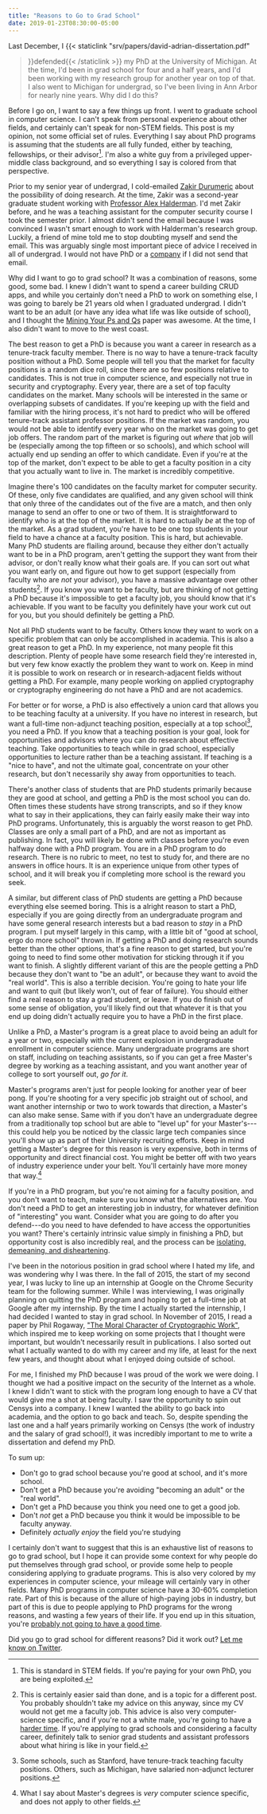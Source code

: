 ```yaml
---
title: "Reasons to Go to Grad School"
date: 2019-01-23T08:30:00-05:00
---
```


Last December, I {{< staticlink "srv/papers/david-adrian-dissertation.pdf"
>}}defended{{< /staticlink >}} my PhD at the University of Michigan. At the
time, I'd been in grad school for four and a half years, and I'd been working
with my research group for another year on top of that. I also went to
Michigan for undergrad, so I've been living in Ann Arbor for nearly nine
years. Why did I do this?

Before I go on, I want to say a few things up front. I went to graduate
school in computer science. I can't speak from personal experience about
other fields, and certainly can't speak for non-STEM fields. This post is my
opinion, not some official set of rules. Everything I say about PhD programs
is assuming that the students are all fully funded, either by teaching,
fellowships, or their advisor[^4]. I'm also a white guy from a privileged
upper-middle class background, and so everything I say is colored from that
perspective.

Prior to my senior year of undergrad, I cold-emailed [Zakir Durumeric][zakir]
about the possibility of doing research. At the time, Zakir was a second-year
graduate student working with [Professor Alex Halderman][jhalderm]. I'd met Zakir
before, and he was a teaching assistant for the computer security course I
took the semester prior. I almost didn't send the email because I was
convinced I wasn't smart enough to work with Halderman's research group.
Luckily, a friend of mine told me to stop doubting myself and send the email.
This was arguably single most important piece of advice I received in all of
undergrad. I would not have PhD or a [company][censys] if I did not send that
email.

Why did I want to go to grad school? It was a combination of reasons, some
good, some bad. I knew I didn't want to spend a career building CRUD apps,
and while you certainly don't need a PhD to work on something else, I was
going to barely be 21 years old when I graduated undergrad. I didn't want to
be an adult (or have any idea what life was like outside of school), and I
thought the [Mining Your Ps and Qs][psqs] paper was awesome. At the time, I
also didn't want to move to the west coast.

The best reason to get a PhD is because you want a career in research as a
tenure-track faculty member. There is no way to have a tenure-track faculty
position without a PhD. Some people will tell you that the market for faculty
positions is a random dice roll, since there are so few positions relative to
candidates. This is not true in computer science, and especially not true in
security and cryptography. Every year, there are a set of top faculty
candidates on the market. Many schools will be interested in the same or
overlapping subsets of candidates. If you're keeping up with the field and
familiar with the hiring process, it's not hard to predict who will be
offered tenure-track assistant professor positions. If the market was random,
you would not be able to identify every year who on the market was going to
get job offers. The random part of the market is figuring out _where_ that
job will be (especially among the top fifteen or so schools), and which
school will actually end up sending an offer to which candidate. Even if
you're at the top of the market, don't expect to be able to get a faculty
position in a city that you actually want to live in. The market is
incredibly competitive.

Imagine there's 100 candidates on the faculty market for computer security.
Of these, only five candidates are qualified, and any given school will think
that only three of the candidates out of the five are a match, and then only
manage to send an offer to one or two of them. It is straightforward to
identify who is at the top of the market. It is hard to actually _be_ at the
top of the market. As a grad student, you're have to be one top students in
your field to have a chance at a faculty position. This is hard, but
achievable. Many PhD students are flailing around, because they either don't
actually want to be in a PhD program, aren't getting the support they want
from their advisor, or don't really know what their goals are. If you can
sort out what you want early on, and figure out how to get support
(especially from faculty who are _not_ your advisor), you have a massive
advantage over other students[^1]. If you know you want to be faculty, but
are thinking of not getting a PhD because it's impossible to get a faculty
job, you should know that it's achievable. If you want to be faculty you
definitely have your work cut out for you, but you should definitely be
getting a PhD.

Not all PhD students want to be faculty. Others know they want to
work on a specific problem that can only be accomplished in academia. This is
also a great reason to get a PhD. In my experience, not many people fit this
description. Plenty of people have some research field they're interested in,
but very few know exactly the problem they want to work on. Keep in mind it
is possible to work on research or in research-adjacent fields without
getting a PhD. For example, many people working on applied cryptography or
cryptography engineering do not have a PhD and are not academics.

For better or for worse, a PhD is also effectively a union card that allows
you to be teaching faculty at a university. If you have no interest in
research, but want a full-time non-adjunct teaching position, especially at a
top school[^2], you need a PhD. If you know that a teaching position is your
goal, look for opportunities and advisors where you can do research about
effective teaching. Take opportunities to teach while in grad school,
especially opportunities to lecture rather than be a teaching assistant. If
teaching is a "nice to have", and not the ultimate goal, concentrate on your
other research, but don't necessarily shy away from opportunities to teach.

There's another class of students that are PhD students primarily because
they are good at school, and getting a PhD is the most school you can do.
Often times these students have strong transcripts, and so if they know what
to say in their applications, they can fairly easily make their way into PhD
programs. Unfortunately, this is arguably the worst reason to get PhD.
Classes are only a small part of a PhD, and are not as important as
publishing. In fact, you will likely be done with classes before you're even
halfway done with a PhD program. You are in a PhD program to do research.
There is no rubric to meet, no test to study for, and there are no answers in
office hours. It is an experience unique from other types of school, and it
will break you if completing more school is the reward you seek.

A similar, but different class of PhD students are getting a PhD because
everything else seemed boring. This is a alright reason to start a PhD,
especially if you are going directly from an undergraduate program and have
some general research interests but a bad reason to _stay_ in a PhD program.
I put myself largely in this camp, with a little bit of "good at school, ergo
do more school" thrown in. If getting a PhD and doing research sounds better
than the other options, that's a fine reason to get started, but you're going
to need to find some other motivation for sticking through it if you want to
finish. A slightly different variant of this are the people getting a PhD
because they don't want to "be an adult", or because they want to avoid the
"real world". This is also a terrible decision. You're going to hate your
life and want to quit (but likely won't, out of fear of failure). You should
either find a real reason to stay a grad student, or leave. If you do finish
out of some sense of obligation, you'll likely find out that whatever it is
that you end up doing didn't actually require you to have a PhD in the first
place.

Unlike a PhD, a Master's program is a great place to avoid being an adult for
a year or two, especially with the current explosion in undergraduate
enrollment in computer science. Many undergraduate programs are short on
staff, including on teaching assistants, so if you can get a free Master's
degree by working as a teaching assistant, and you want another year of
college to sort yourself out, _go for it_.

Master's programs aren't just for people looking for another year of beer
pong. If you're shooting for a very specific job straight out of school, and
want another internship or two to work towards that direction, a Master's can
also make sense. Same with if you don't have an undergraduate degree from a
traditionally top school but are able to "level up" for your Master's---this
could help you be noticed by the classic large tech companies since you'll
show up as part of their University recruiting efforts. Keep in mind getting
a Master's degree for this reason is very expensive, both in terms of
opportunity and direct financial cost. You might be better off with two years
of industry experience under your belt. You'll certainly have more money that
way.[^3]

If you're in a PhD program, but you're not aiming for a faculty position, and
you don't want to teach, make sure you know what the alternatives are. You
don't need a PhD to get an interesting job in industry, for whatever
definition of "interesting" you want. Consider what you are going to do after
you defend---do you need to have defended to have access the opportunities
you want? There's certainly intrinsic value simply in finishing a PhD, but
opportunity cost is also incredibly real, and the process can be [isolating,
demeaning, and disheartening][gradschoolmentalhealth].

I've been in the notorious position in grad school where I hated my life, and
was wondering why I was there. In the fall of 2015, the start of my second
year, I was lucky to line up an internship at Google on the Chrome Security
team for the following summer. While I was interviewing, I was originally
planning on quitting the PhD program and hoping to get a full-time job at
Google after my internship. By the time I actually started the internship, I
had decided I wanted to stay in grad school. In November of 2015, I read a
paper by Phil Rogaway, ["The Moral Character of Cryptographic
Work"][moralcrypto], which inspired me to keep working on some projects that
I thought were important, but wouldn't necessarily result in publications. I
also sorted out what I actually wanted to do with my career and my life, at
least for the next few years, and thought about what I enjoyed doing outside
of school.

For me, I finished my PhD because I was proud of the work we were doing. I
thought we had a positive impact on the security of the Internet as a whole.
I knew I didn't want to stick with the program long enough to have a CV that
would give me a shot at being faculty. I saw the opportunity to spin out
Censys into a company. I knew I wanted the ability to go back into academia,
and the option to go back and teach. So, despite spending the last one and a
half years primarily working on Censys (the work of industry and the salary
of grad school!), it was incredibly important to me to write a dissertation
and defend my PhD.

To sum up:

- Don't go to grad school because you're good at school, and it's more school.
- Don't get a PhD because you're avoiding "becoming an adult" or the "real world".
- Don't get a PhD because you think you need one to get a good job.
- Don't _not_ get a PhD because you think it would be impossible to be faculty anyway.
- Definitely _actually enjoy_ the field you're studying

I certainly don't want to suggest that this is an exhaustive list of reasons
to go to grad school, but I hope it can provide some context for why people
do put themselves through grad school, or provide some help to people
considering applying to graduate programs. This is also very colored by my
experiences in computer science, your mileage will certainly vary in other
fields. Many PhD programs in computer science have a 30-60% completion rate.
Part of this is because of the allure of high-paying jobs in industry, but
part of this is due to people applying to PhD programs for the wrong reasons,
and wasting a few years of their life. If you end up in this situation,
you're [probably not going to have a good time][quitting].

Did you go to grad school for different reasons? Did it work out? [Let me
know on Twitter][davidcadrian].

[censys]: https://censys.io
[davidcadrian]: https://twitter.com/davidcadrian
[gradschoolmentalhealth]: https://www.theatlantic.com/education/archive/2018/11/anxiety-depression-mental-health-graduate-school/576769
[jhalderm]: https://jhalderm.com
[moralcrypto]: http://web.cs.ucdavis.edu/~rogaway/papers/moral-fn.pdf
[quitting]: https://www.theatlantic.com/education/archive/2016/07/why-do-so-many-graduate-students-quit/490094/
[sexism]: https://www.theatlantic.com/science/archive/2016/07/how-women-are-harassed-out-of-science/492521/
[psqs]: https://factorable.net
[zakir]: https://zakird.com

[^1]: This is certainly easier said than done, and is a topic for a different post. You probably shouldn't take my advice on this anyway, since my CV would not get me a faculty job. This advice is also very computer-science specific, and if you're not a white male, you're going to have a [harder time][sexism]. If you're applying to grad schools and considering a faculty career, definitely talk to senior grad students and assistant professors about what hiring is like in your field.
[^2]: Some schools, such as Stanford, have tenure-track teaching faculty positions. Others, such as Michigan, have salaried non-adjunct lecturer positions.
[^4]: This is standard in STEM fields. If you're paying for your own PhD, you are being exploited.
[^3]: What I say about Master's degrees is _very_ computer science specific, and does not apply to other fields.
